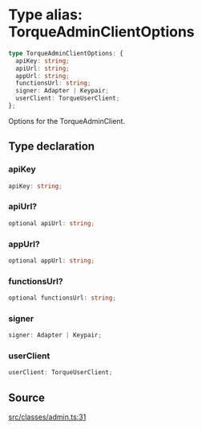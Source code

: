 # Type alias: TorqueAdminClientOptions

```ts
type TorqueAdminClientOptions: {
  apiKey: string;
  apiUrl: string;
  appUrl: string;
  functionsUrl: string;
  signer: Adapter | Keypair;
  userClient: TorqueUserClient;
};
```

Options for the TorqueAdminClient.

## Type declaration

### apiKey

```ts
apiKey: string;
```

### apiUrl?

```ts
optional apiUrl: string;
```

### appUrl?

```ts
optional appUrl: string;
```

### functionsUrl?

```ts
optional functionsUrl: string;
```

### signer

```ts
signer: Adapter | Keypair;
```

### userClient

```ts
userClient: TorqueUserClient;
```

## Source

[src/classes/admin.ts:31](https://github.com/torque-labs/torque-ts-sdk/blob/60b058a1261e69e5eb8f4ad7130e050df24bb92d/src/classes/admin.ts#L31)
